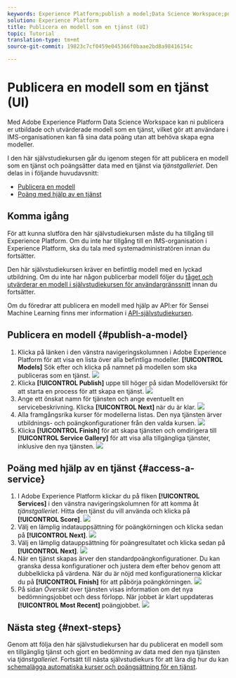 ```yaml
---
keywords: Experience Platform;publish a model;Data Science Workspace;popular topics
solution: Experience Platform
title: Publicera en modell som en tjänst (UI)
topic: Tutorial
translation-type: tm+mt
source-git-commit: 19823c7cf0459e045366f0baae2bd8a98416154c

---
```



# Publicera en modell som en tjänst (UI)

Med Adobe Experience Platform Data Science Workspace kan ni publicera er utbildade och utvärderade modell som en tjänst, vilket gör att användare i IMS-organisationen kan få sina data poäng utan att behöva skapa egna modeller.

I den här självstudiekursen går du igenom stegen för att publicera en modell som en tjänst och poängsätter data med en tjänst via *tjänstgalleriet*. Den delas in i följande huvudavsnitt:

- [Publicera en modell](#publish-a-model)
- [Poäng med hjälp av en tjänst](#access-a-service)

## Komma igång

För att kunna slutföra den här självstudiekursen måste du ha tillgång till Experience Platform. Om du inte har tillgång till en IMS-organisation i Experience Platform, ska du tala med systemadministratören innan du fortsätter.

Den här självstudiekursen kräver en befintlig modell med en lyckad utbildning. Om du inte har någon publicerbar modell följer du [tåget och utvärderar en modell i självstudiekursen för användargränssnitt](./train-evaluate-model-ui.md) innan du fortsätter.

Om du föredrar att publicera en modell med hjälp av API:er för Sensei Machine Learning finns mer information i [API-självstudiekursen](./publish-model-service-api.md).

## Publicera en modell {#publish-a-model}

1. Klicka på länken i den vänstra navigeringskolumnen i Adobe Experience Platform för att visa en lista över alla befintliga modeller. **[!UICONTROL Models]** Sök efter och klicka på namnet på modellen som ska publiceras som en tjänst.
   ![](../images/models-recipes/publish-model/1_browse_model.png)
2. Klicka **[!UICONTROL Publish]** uppe till höger på sidan Modellöversikt för att starta en process för att skapa en tjänst.
   ![](../images/models-recipes/publish-model/2_view_training_runs.png)
3. Ange ett önskat namn för tjänsten och ange eventuellt en servicebeskrivning. Klicka **[!UICONTROL Next]** när du är klar.
   ![](../images/models-recipes/publish-model/3_configure_service.png)
4. Alla framgångsrika kurser för modellerna listas. Den nya tjänsten ärver utbildnings- och poängkonfigurationer från den valda kursen.
   ![](../images/models-recipes/publish-model/4_select_training_run.png)
5. Klicka **[!UICONTROL Finish]** för att skapa tjänsten och omdirigera till **[!UICONTROL Service Gallery]** för att visa alla tillgängliga tjänster, inklusive den nya tjänsten.
   ![](../images/models-recipes/publish-model/service_gallery.png)

## Poäng med hjälp av en tjänst {#access-a-service}

1. I Adobe Experience Platform klickar du på fliken **[!UICONTROL Services]** i den vänstra navigeringskolumnen för att komma åt *tjänstgalleriet*. Hitta den tjänst du vill använda och klicka på **[!UICONTROL Score]**.
   ![](../images/models-recipes/publish-model/click_to_score.png)
2. Välj en lämplig indatauppsättning för poängkörningen och klicka sedan på **[!UICONTROL Next]**.
   ![](../images/models-recipes/publish-model/6_scoring_input.png)
3. Välj en lämplig datauppsättning för poängresultatet och klicka sedan på **[!UICONTROL Next]**.
   ![](../images/models-recipes/publish-model/7_scoring_output.png)
4. När en tjänst skapas ärver den standardpoängkonfigurationer. Du kan granska dessa konfigurationer och justera dem efter behov genom att dubbelklicka på värdena. När du är nöjd med konfigurationerna klickar du på **[!UICONTROL Finish]** för att påbörja poängkörningen.
   ![](../images/models-recipes/publish-model/8_scoring_configure.png)
5. På sidan *Översikt* över tjänsten visas information om det nya bedömningsjobbet och dess förlopp. När jobbet är klart uppdateras **[!UICONTROL Most Recent]** poängjobbet.
   ![](../images/models-recipes/publish-model/score_pending.png)

## Nästa steg {#next-steps}

Genom att följa den här självstudiekursen har du publicerat en modell som en tillgänglig tjänst och gjort en bedömning av data med den nya tjänsten via *tjänstgalleriet*. Fortsätt till nästa självstudiekurs för att lära dig hur du kan [schemalägga automatiska kurser och poängsättning för en tjänst](./schedule-models-ui.md).
